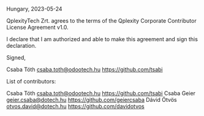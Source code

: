 Hungary, 2023-05-24

QplexityTech Zrt. agrees to the terms of the Qplexity Corporate Contributor License Agreement v1.0.

I declare that I am authorized and able to make this agreement and sign this declaration.

Signed,

Csaba Tóth csaba.toth@odootech.hu https://github.com/tsabi

List of contributors:

Csaba Tóth csaba.toth@odootech.hu https://github.com/tsabi
Csaba Geier geier.csaba@dotech.hu https://github.com/geiercsaba
Dávid Ötvös otvos.david@dotech.hu https://github.com/davidotvos
